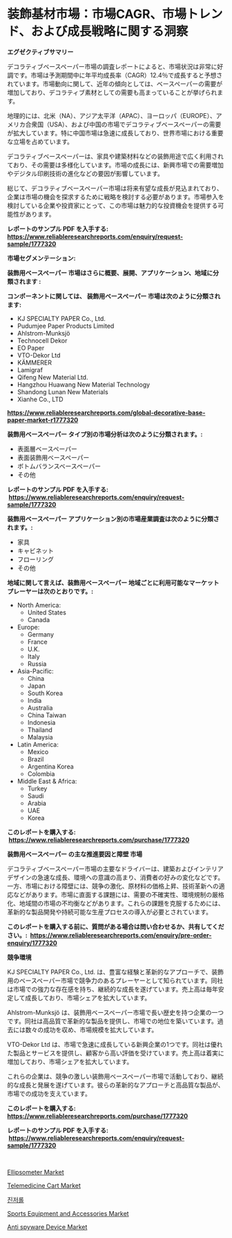 <p><h1>装飾基材市場：市場CAGR、市場トレンド、および成長戦略に関する洞察</h1></p><p><strong>エグゼクティブサマリー</strong></p>
<p><p>デコラティブベースペーパー市場の調査レポートによると、市場状況は非常に好調です。市場は予測期間中に年平均成長率（CAGR）12.4％で成長すると予想されています。市場動向に関して、近年の傾向としては、ベースペーパーの需要が増加しており、デコラティブ素材としての需要も高まっていることが挙げられます。</p><p>地理的には、北米（NA）、アジア太平洋（APAC）、ヨーロッパ（EUROPE）、アメリカ合衆国（USA）、および中国の市場でデコラティブベースペーパーの需要が拡大しています。特に中国市場は急速に成長しており、世界市場における重要な立場を占めています。</p><p>デコラティブベースペーパーは、家具や建築材料などの装飾用途で広く利用されており、その需要は多様化しています。市場の成長には、新興市場での需要増加やデジタル印刷技術の進化などの要因が影響しています。</p><p>総じて、デコラティブベースペーパー市場は将来有望な成長が見込まれており、企業は市場の機会を探求するために戦略を検討する必要があります。市場参入を検討している企業や投資家にとって、この市場は魅力的な投資機会を提供する可能性があります。</p></p>
<p><strong>レポートのサンプル PDF を入手する: <a href="https://www.reliableresearchreports.com/enquiry/request-sample/1777320">https://www.reliableresearchreports.com/enquiry/request-sample/1777320</a></strong></p>
<p><strong>市場セグメンテーション:</strong></p>
<p><strong> 装飾用ベースペーパー 市場はさらに概要、展開、アプリケーション、地域に分類されます :</strong></p>
<p><strong>コンポーネントに関しては、 装飾用ベースペーパー 市場は次のように分類されます: &nbsp;</strong></p>
<p><ul><li>KJ SPECIALTY PAPER Co., Ltd.</li><li>Pudumjee Paper Products Limited</li><li>Ahlstrom-Munksjö</li><li>Technocell Dekor</li><li>EO Paper</li><li>VTO-Dekor Ltd</li><li>KÄMMERER</li><li>Lamigraf</li><li>Qifeng New Material Ltd.</li><li>Hangzhou Huawang New Material Technology</li><li>Shandong Lunan New Materials</li><li>Xianhe Co., LTD</li></ul></p>
<p><strong><a href="https://www.reliableresearchreports.com/global-decorative-base-paper-market-r1777320">https://www.reliableresearchreports.com/global-decorative-base-paper-market-r1777320</a></strong></p>
<p><strong> 装飾用ベースペーパー タイプ別の市場分析は次のように分類されます。:</strong></p>
<p><ul><li>表面層ベースペーパー</li><li>表面装飾用ベースペーパー</li><li>ボトムバランスベースペーパー</li><li>その他</li></ul></p>
<p><strong>レポートのサンプル PDF を入手する: &nbsp;<a href="https://www.reliableresearchreports.com/enquiry/request-sample/1777320">https://www.reliableresearchreports.com/enquiry/request-sample/1777320</a></strong></p>
<p><strong> 装飾用ベースペーパー アプリケーション別の市場産業調査は次のように分類されます。:</strong></p>
<p><ul><li>家具</li><li>キャビネット</li><li>フローリング</li><li>その他</li></ul></p>
<p><strong>地域に関して言えば、装飾用ベースペーパー 地域ごとに利用可能なマーケットプレーヤーは次のとおりです。:</strong></p>
<p><ul>
    <li>
        North America:
        <ul>
            <li>United States</li>
            <li>Canada</li>
        </ul>
    </li>
    <li>
        Europe:
        <ul>
            <li>Germany</li>
            <li>France</li>
            <li>U.K.</li>
            <li>Italy</li>
            <li>Russia</li>
        </ul>
    </li>
    <li>
        Asia-Pacific:
        <ul>
            <li>China</li>
            <li>Japan</li>
            <li>South Korea</li>
            <li>India</li>
            <li>Australia</li>
            <li>China Taiwan</li>
            <li>Indonesia</li>
            <li>Thailand</li>
            <li>Malaysia</li>
        </ul>
    </li>
    <li>
        Latin America:
        <ul>
            <li>Mexico</li>
            <li>Brazil</li>
            <li>Argentina Korea</li>
            <li>Colombia</li>
        </ul>
    </li>
    <li>
        Middle East & Africa:
        <ul>
            <li>Turkey</li>
            <li>Saudi</li>
            <li>Arabia</li>
            <li>UAE</li>
            <li>Korea</li>
        </ul>
    </li>
    </ul></p>
<p><strong>このレポートを購入する: &nbsp;<a href="https://www.reliableresearchreports.com/purchase/1777320">https://www.reliableresearchreports.com/purchase/1777320</a></strong></p>
<p><strong>装飾用ベースペーパー の主な推進要因と障壁 市場</strong></p>
<p><p>デコラティブベースペーパー市場の主要なドライバーは、建築およびインテリアデザインの急速な成長、環境への意識の高まり、消費者の好みの変化などです。一方、市場における障壁には、競争の激化、原材料の価格上昇、技術革新への適応などがあります。市場に直面する課題には、需要の不確実性、環境規制の厳格化、地域間の市場の不均衡などがあります。これらの課題を克服するためには、革新的な製品開発や持続可能な生産プロセスの導入が必要とされています。</p></p>
<p><strong>このレポートを購入する前に、質問がある場合は問い合わせるか、共有してください。:&nbsp; <a href="https://www.reliableresearchreports.com/enquiry/pre-order-enquiry/1777320">https://www.reliableresearchreports.com/enquiry/pre-order-enquiry/1777320</a></strong></p>
<p><strong>競争環境</strong></p>
<p><p>KJ SPECIALTY PAPER Co., Ltd. は、豊富な経験と革新的なアプローチで、装飾用のベースペーパー市場で競争力のあるプレーヤーとして知られています。同社は市場での強力な存在感を持ち、継続的な成長を遂げています。売上高は毎年安定して成長しており、市場シェアを拡大しています。</p><p>Ahlstrom-Munksjö は、装飾用ベースペーパー市場で長い歴史を持つ企業の一つです。同社は高品質で革新的な製品を提供し、市場での地位を築いています。過去には数々の成功を収め、市場規模を拡大しています。</p><p>VTO-Dekor Ltd は、市場で急速に成長している新興企業の1つです。同社は優れた製品とサービスを提供し、顧客から高い評価を受けています。売上高は着実に増加しており、市場シェアを拡大しています。</p><p>これらの企業は、競争の激しい装飾用ベースペーパー市場で活動しており、継続的な成長と発展を遂げています。彼らの革新的なアプローチと高品質な製品が、市場での成功を支えています。</p></p>
<p><strong>このレポートを購入する: &nbsp; <a href="https://www.reliableresearchreports.com/purchase/1777320">https://www.reliableresearchreports.com/purchase/1777320</a></strong></p>
<p><strong>レポートのサンプル PDF を入手する: &nbsp;<a href="https://www.reliableresearchreports.com/enquiry/request-sample/1777320">https://www.reliableresearchreports.com/enquiry/request-sample/1777320</a></strong><strong></strong></p>
<p>&nbsp;</p>
<p><p><a href="https://github.com/julyju69/Market-Research-Report-List-2/blob/main/ellipsometer-market.md">Ellipsometer Market</a></p><p><a href="https://view.publitas.com/reportprime-1/telemedicine-cart-market-trends-and-market-analysis-forecasted-for-period-2024-2031/">Telemedicine Cart Market</a></p><p><a href="https://github.com/JackieFauhey9089475/Market-Research-Report-List-1/blob/main/463788323558.md">진저롤</a></p><p><a href="https://view.publitas.com/reportprime-1/decoding-sports-equipment-and-accessories-market-metrics-market-share-trends-and-growth-patterns/">Sports Equipment and Accessories Market</a></p><p><a href="https://meowing-lemming-dd3.notion.site/Anti-spyware-Device-Market-Focuses-on-Market-Share-Size-and-Projected-Forecast-Till-2031-988c10a2b7b048c68229d0a63a241742">Anti spyware Device Market</a></p></p>